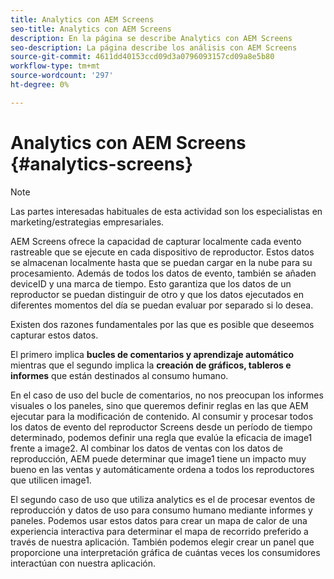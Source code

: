 ```yaml
---
title: Analytics con AEM Screens
seo-title: Analytics con AEM Screens
description: En la página se describe Analytics con AEM Screens
seo-description: La página describe los análisis con AEM Screens
source-git-commit: 4611dd40153ccd09d3a0796093157cd09a8e5b80
workflow-type: tm+mt
source-wordcount: '297'
ht-degree: 0%

---
```



# Analytics con AEM Screens {#analytics-screens}

>[!NOTE]
>
>Las partes interesadas habituales de esta actividad son los especialistas en marketing/estrategias empresariales.

AEM Screens ofrece la capacidad de capturar localmente cada evento rastreable que se ejecute en cada dispositivo de reproductor. Estos datos se almacenan localmente hasta que se puedan cargar en la nube para su procesamiento. Además de todos los datos de evento, también se añaden deviceID y una marca de tiempo. Esto garantiza que los datos de un reproductor se puedan distinguir de otro y que los datos ejecutados en diferentes momentos del día se puedan evaluar por separado si lo desea.

Existen dos razones fundamentales por las que es posible que deseemos capturar estos datos.

El primero implica **bucles de comentarios y aprendizaje automático** mientras que el segundo implica la **creación de gráficos, tableros e informes** que están destinados al consumo humano.

En el caso de uso del bucle de comentarios, no nos preocupan los informes visuales o los paneles, sino que queremos definir reglas en las que AEM ejecutar para la modificación de contenido. Al consumir y procesar todos los datos de evento del reproductor Screens desde un período de tiempo determinado, podemos definir una regla que evalúe la eficacia de image1 frente a image2. Al combinar los datos de ventas con los datos de reproducción, AEM puede determinar que image1 tiene un impacto muy bueno en las ventas y automáticamente ordena a todos los reproductores que utilicen image1.

El segundo caso de uso que utiliza analytics es el de procesar eventos de reproducción y datos de uso para consumo humano mediante informes y paneles.
Podemos usar estos datos para crear un mapa de calor de una experiencia interactiva para determinar el mapa de recorrido preferido a través de nuestra aplicación. También podemos elegir crear un panel que proporcione una interpretación gráfica de cuántas veces los consumidores interactúan con nuestra aplicación.

